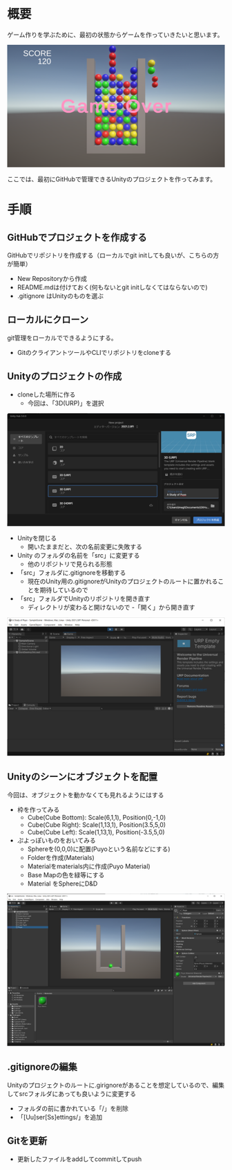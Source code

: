 # 概要
ゲーム作りを学ぶために、最初の状態からゲームを作っていきたいと思います。

![目標画面](images/result.png)

ここでは、最初にGitHubで管理できるUnityのプロジェクトを作ってみます。

# 手順

## GitHubでプロジェクトを作成する
GitHubでリポジトリを作成する（ローカルでgit initしても良いが、こちらの方が簡単）
- New Repositoryから作成
- README.mdは付けておく(何もないとgit initしなくてはならないので)
- .gitignore はUnityのものを選ぶ

## ローカルにクローン
git管理をローカルでできるようにする。
- GitのクライアントツールやCLIでリポジトリをcloneする

## Unityのプロジェクトの作成
- cloneした場所に作る
  - 今回は、「3D(URP)」を選択
  
![プロジェクト作成画面](images/create.png)

- Unityを閉じる
  - 開いたままだと、次の名前変更に失敗する
- Unity のフォルダの名前を「src」に変更する
  - 他のリポジトリで見られる形態
- 「src」フォルダに.gitignoreを移動する
  - 現在のUnity用の.gitignoreがUnityのプロジェクトのルートに置かれることを期待しているので
- 「src」フォルダでUnityのリポジトリを開き直す
  - ディレクトリが変わると開けないので
  -「開く」から開き直す

![Unityの立ち上がった画面](images/UnityEditor.png)

## Unityのシーンにオブジェクトを配置
今回は、オブジェクトを動かなくても見れるようにはする
- 枠を作ってみる
  - Cube(Cube Bottom): Scale(6,1,1), Position(0,-1,0)
  - Cube(Cube Right):  Scale(1,13,1), Position(3.5,5,0)
  - Cube(Cube Left): Scale(1,13,1), Position(-3.5,5,0)
- ぷよっぽいものをおいてみる
  - Sphereを(0,0,0)に配置(Puyoという名前などにする)
  - Folderを作成(Materials)
  - Materialをmaterials内に作成(Puyo Material)
  - Base Mapの色を緑等にする
  - Material をSphereにD&D

![オブジェクトを配置した画面](images/Layout.png)

## .gitignoreの編集
Unityのプロジェクトのルートに.girignoreがあることを想定しているので、編集してsrcフォルダにあっても良いように変更する
- フォルダの前に書かれている「/」を削除
- 「[Uu]ser[Ss]ettings/」を追加

## Gitを更新
- 更新したファイルをaddしてcommitしてpush


